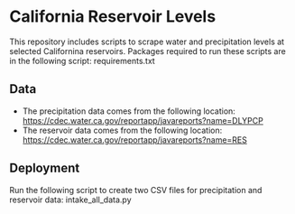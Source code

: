 # California Reservoir Levels
This repository includes scripts to scrape water and precipitation levels at selected Californina reservoirs. Packages required to run these scripts are in the following script: requirements.txt

## Data
* The precipitation data comes from the following location: https://cdec.water.ca.gov/reportapp/javareports?name=DLYPCP
* The reservoir data comes from the following location: https://cdec.water.ca.gov/reportapp/javareports?name=RES

## Deployment
Run the following script to create two CSV files for precipitation and reservoir data: intake_all_data.py